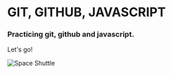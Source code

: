 # GIT, GITHUB, JAVASCRIPT
### Practicing git, github and javascript.

Let's go!

![Space Shuttle](https://static.musictoday.com/store/bands/4887/product_600/7QAMOS108.jpg)

